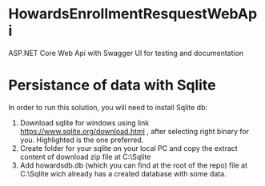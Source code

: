 # HowardsEnrollmentResquestWebApi
ASP.NET Core Web Api with Swagger UI for testing and documentation




# Persistance of data with Sqlite

In order to run this solution, you will need to install Sqlite db:

1. Download sqlite for windows using link https://www.sqlite.org/download.html , after selecting right binary for you. Highlighted is the one preferred.
2. Create folder for your sqlite on your local PC and copy the extract content of download zip file at C:\Sqlite
3. Add howardsdb.db (which you can find at the root of the repo) file at C:\Sqlite wich already has a created database with some data.


